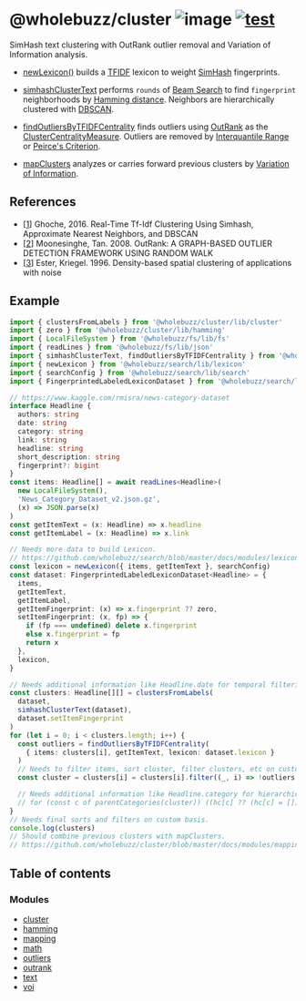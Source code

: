 # @wholebuzz/cluster ![image](https://img.shields.io/npm/v/@wholebuzz/cluster) [![test](https://github.com/wholebuzz/cluster/actions/workflows/test.yaml/badge.svg)](https://github.com/wholebuzz/cluster/actions/workflows/test.yaml)

SimHash text clustering with OutRank outlier removal and Variation of Information analysis.

- [newLexicon()](https://github.com/wholebuzz/search/blob/master/docs/modules/lexicon.md#newlexicon) builds a [TFIDF](https://en.wikipedia.org/wiki/Tf%E2%80%93idf) lexicon to weight [SimHash](https://en.wikipedia.org/wiki/SimHash) fingerprints.

- [simhashClusterText](docs/modules/text.md#simhashclustertext) performs `rounds` of [Beam Search](https://en.wikipedia.org/wiki/Beam_search) to find `fingerprint` neighborhoods by [Hamming distance](https://en.wikipedia.org/wiki/Hamming_distance). Neighbors are hierarchically clustered with [DBSCAN](https://en.wikipedia.org/wiki/DBSCAN).

- [findOutliersByTFIDFCentrality](docs/modules/text.md#findoutliersbytfidfcentrality) finds outliers using [OutRank](https://www.cse.msu.edu/~ptan/papers/IJAIT.pdf) as the [ClusterCentralityMeasure](https://github.com/wholebuzz/cluster/blob/master/docs/enums/outliers.clustercentralitymeasure.md). Outliers are removed by [Interquantile Range](https://en.wikipedia.org/wiki/Interquartile_range) or [Peirce's Criterion](https://en.wikipedia.org/wiki/Peirce%27s_criterion).

- [mapClusters](docs/modules/mapping.md#mapclusters) analyzes or carries forward previous clusters by [Variation of Information](https://en.wikipedia.org/wiki/Variation_of_information).

## References

- [[1](https://dash.harvard.edu/bitstream/handle/1/38811431/GHOCHE-SENIORTHESIS-2016.pdf)] Ghoche, 2016. Real-Time Tf-Idf Clustering Using Simhash, Approximate Nearest Neighbors, and DBSCAN
- [[2](https://www.cse.msu.edu/~ptan/papers/IJAIT.pdf)] Moonesinghe, Tan. 2008. OutRank: A GRAPH-BASED OUTLIER DETECTION FRAMEWORK USING RANDOM WALK
- [[3](https://en.wikipedia.org/wiki/DBSCAN)] Ester, Kriegel. 1996. Density-based spatial clustering of applications with noise

## Example

```typescript
import { clustersFromLabels } from '@wholebuzz/cluster/lib/cluster'
import { zero } from '@wholebuzz/cluster/lib/hamming'
import { LocalFileSystem } from '@wholebuzz/fs/lib/fs'
import { readLines } from '@wholebuzz/fs/lib/json'
import { simhashClusterText, findOutliersByTFIDFCentrality } from '@wholebuzz/cluster/lib/text'
import { newLexicon } from '@wholebuzz/search/lib/lexicon'
import { searchConfig } from '@wholebuzz/search/lib/search'
import { FingerprintedLabeledLexiconDataset } from '@wholebuzz/search/lib/types'

// https://www.kaggle.com/rmisra/news-category-dataset
interface Headline {
  authors: string
  date: string
  category: string
  link: string
  headline: string
  short_description: string
  fingerprint?: bigint
}
const items: Headline[] = await readLines<Headline>(
  new LocalFileSystem(),
  'News_Category_Dataset_v2.json.gz',
  (x) => JSON.parse(x)
)
const getItemText = (x: Headline) => x.headline
const getItemLabel = (x: Headline) => x.link

// Needs more data to build Lexicon.
// https://github.com/wholebuzz/search/blob/master/docs/modules/lexicon.md#readlexicon
const lexicon = newLexicon({ items, getItemText }, searchConfig)
const dataset: FingerprintedLabeledLexiconDataset<Headline> = {
  items,
  getItemText,
  getItemLabel,
  getItemFingerprint: (x) => x.fingerprint ?? zero,
  setItemFingerprint: (x, fp) => {
    if (fp === undefined) delete x.fingerprint
    else x.fingerprint = fp
    return x
  },
  lexicon,
}

// Needs additional information like Headline.date for temporal filtering.
const clusters: Headline[][] = clustersFromLabels(
  dataset,
  simhashClusterText(dataset),
  dataset.setItemFingerprint
)
for (let i = 0; i < clusters.length; i++) {
  const outliers = findOutliersByTFIDFCentrality(
    { items: clusters[i], getItemText, lexicon: dataset.lexicon }
  )
  // Needs to filter items, sort cluster, filter clusters, etc on custom basis.
  const cluster = clusters[i] = clusters[i].filter((_, i) => !outliers.outliers[i])

  // Needs additional information like Headline.category for hierarchical clustering.
  // for (const c of parentCategories(cluster)) ((hc[c] ?? (hc[c] = [])).push(cluster)
}
// Needs final sorts and filters on custom basis.
console.log(clusters)
// Should combine previous clusters with mapClusters.
// https://github.com/wholebuzz/cluster/blob/master/docs/modules/mapping.md#mapclusters
```

## Table of contents

### Modules

- [cluster](docs/modules/cluster.md)
- [hamming](docs/modules/hamming.md)
- [mapping](docs/modules/mapping.md)
- [math](docs/modules/math.md)
- [outliers](docs/modules/outliers.md)
- [outrank](docs/modules/outrank.md)
- [text](docs/modules/text.md)
- [voi](docs/modules/voi.md)
